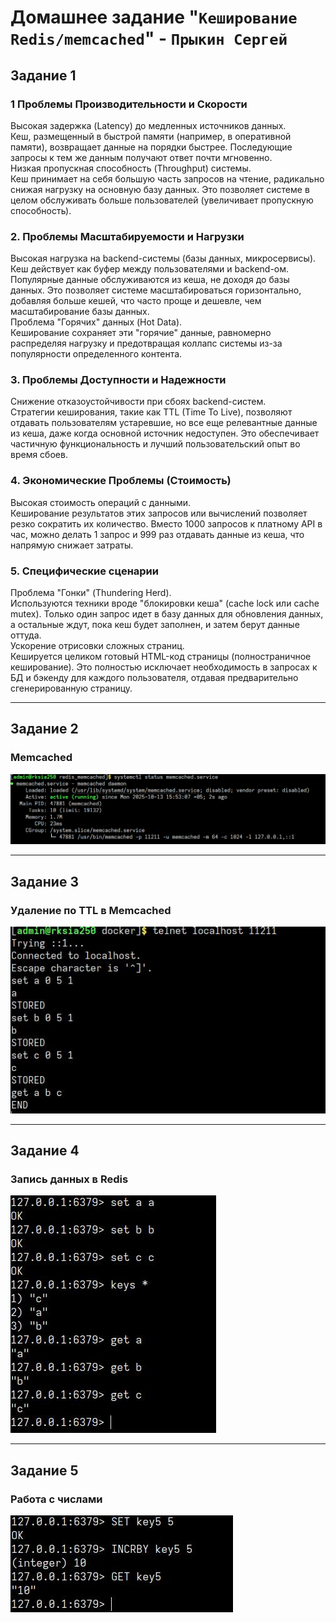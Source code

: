 # Домашнее задание "`Кеширование Redis/memcached`" - `Прыкин Сергей`

## Задание 1
### 1 Проблемы Производительности и Скорости
Высокая задержка (Latency) до медленных источников данных.  
Кеш, размещенный в быстрой памяти (например, в оперативной памяти), возвращает данные на порядки быстрее. Последующие запросы к тем же данным получают ответ почти мгновенно.  
Низкая пропускная способность (Throughput) системы.  
Кеш принимает на себя большую часть запросов на чтение, радикально снижая нагрузку на основную базу данных. Это позволяет системе в целом обслуживать больше пользователей (увеличивает пропускную способность).

### 2. Проблемы Масштабируемости и Нагрузки
Высокая нагрузка на backend-системы (базы данных, микросервисы).  
Кеш действует как буфер между пользователями и backend-ом. Популярные данные обслуживаются из кеша, не доходя до базы данных. Это позволяет системе масштабироваться горизонтально, добавляя больше кешей, что часто проще и дешевле, чем масштабирование базы данных.  
Проблема "Горячих" данных (Hot Data).  
Кеширование сохраняет эти "горячие" данные, равномерно распределяя нагрузку и предотвращая коллапс системы из-за популярности определенного контента.

### 3. Проблемы Доступности и Надежности
Снижение отказоустойчивости при сбоях backend-систем.  
Стратегии кеширования, такие как TTL (Time To Live), позволяют отдавать пользователям устаревшие, но все еще релевантные данные из кеша, даже когда основной источник недоступен. Это обеспечивает частичную функциональность и лучший пользовательский опыт во время сбоев.

### 4. Экономические Проблемы (Стоимость)
Высокая стоимость операций с данными.  
Кеширование результатов этих запросов или вычислений позволяет резко сократить их количество. Вместо 1000 запросов к платному API в час, можно делать 1 запрос и 999 раз отдавать данные из кеша, что напрямую снижает затраты.

### 5. Специфические сценарии
Проблема "Гонки" (Thundering Herd).  
Используются техники вроде "блокировки кеша" (cache lock или cache mutex). Только один запрос идет в базу данных для обновления данных, а остальные ждут, пока кеш будет заполнен, и затем берут данные оттуда.  
Ускорение отрисовки сложных страниц.  
Кешируется целиком готовый HTML-код страницы (полностраничное кеширование). Это полностью исключает необходимость в запросах к БД и бэкенду для каждого пользователя, отдавая предварительно сгенерированную страницу.

---

## Задание 2
### Memcached
![Ответ](https://github.com/snprykin/homework/blob/main/%D0%A1%D0%B8%D1%82%D0%B5%D0%BC%D1%8B_%D1%85%D1%80%D0%B0%D0%BD%D0%B5%D0%BD%D0%B8%D1%8F/redis_memcached/screenshots/1.jpg)

---

## Задание 3
### Удаление по TTL в Memcached
![Ответ](https://github.com/snprykin/homework/blob/main/%D0%A1%D0%B8%D1%82%D0%B5%D0%BC%D1%8B_%D1%85%D1%80%D0%B0%D0%BD%D0%B5%D0%BD%D0%B8%D1%8F/redis_memcached/screenshots/2.jpg)

---

## Задание 4
### Запись данных в Redis
![Ответ](https://github.com/snprykin/homework/blob/main/%D0%A1%D0%B8%D1%82%D0%B5%D0%BC%D1%8B_%D1%85%D1%80%D0%B0%D0%BD%D0%B5%D0%BD%D0%B8%D1%8F/redis_memcached/screenshots/3.jpg)

---

## Задание 5
### Работа с числами
![Ответ](https://github.com/snprykin/homework/blob/main/%D0%A1%D0%B8%D1%82%D0%B5%D0%BC%D1%8B_%D1%85%D1%80%D0%B0%D0%BD%D0%B5%D0%BD%D0%B8%D1%8F/redis_memcached/screenshots/4.jpg)

